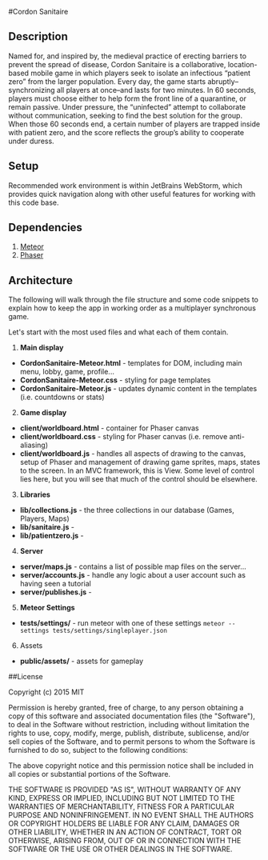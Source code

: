 #Cordon Sanitaire
## Description
Named for, and inspired by, the medieval practice of erecting barriers to prevent the spread of disease, Cordon Sanitaire is a collaborative, location-based mobile game in which players seek to isolate an infectious “patient zero” from the larger population. Every day, the game starts abruptly–synchronizing all players at once–and lasts for two minutes. In 60 seconds, players must choose either to help form the front line of a quarantine, or remain passive. Under pressure, the “uninfected” attempt to collaborate without communication, seeking to find the best solution for the group. When those 60 seconds end, a certain number of players are trapped inside with patient zero, and the score reflects the group’s ability to cooperate under duress.

## Setup
Recommended work environment is within JetBrains WebStorm, which provides quick navigation along with other useful features for working with this code base.

## Dependencies
1. [Meteor](https://www.meteor.com/)
2. [Phaser](http://phaser.io/)

## Architecture
The following will walk through the file structure and some code snippets to explain how to keep the app in working order as a multiplayer synchronous game.

Let's start with the most used files and what each of them contain.

1. **Main display**
  - **CordonSanitaire-Meteor.html** - templates for DOM, including main menu, lobby, game, profile...
  - **CordonSanitaire-Meteor.css** - styling for page templates
  - **CordonSanitaire-Meteor.js** - updates dynamic content in the templates (i.e. countdowns or stats)

2. **Game display**
  - **client/worldboard.html** - container for Phaser canvas
  - **client/worldboard.css** - styling for Phaser canvas (i.e. remove anti-aliasing)
  - **client/worldboard.js** - handles all aspects of drawing to the canvas, setup of Phaser and management of drawing game sprites, maps, states to the screen. In an MVC framework, this is View. Some level of control lies here, but you will see that much of the control should be elsewhere.

3. **Libraries**
  - **lib/collections.js** - the three collections in our database (Games, Players, Maps)
  - **lib/sanitaire.js** - 
  - **lib/patientzero.js** -

4. **Server**
  - **server/maps.js** - contains a list of possible map files on the server...
  - **server/accounts.js** - handle any logic about a user account such as having seen a tutorial 
  - **server/publishes.js** - 

5. **Meteor Settings**
  - **tests/settings/** - run meteor with one of these settings
```meteor --settings tests/settings/singleplayer.json```

6. Assets
  - **public/assets/** - assets for gameplay

##License

Copyright (c) 2015 MIT

Permission is hereby granted, free of charge, to any person obtaining a copy of this software and associated documentation files (the "Software"), to deal in the Software without restriction, including without limitation the rights to use, copy, modify, merge, publish, distribute, sublicense, and/or sell copies of the Software, and to permit persons to whom the Software is furnished to do so, subject to the following conditions:

The above copyright notice and this permission notice shall be included in all copies or substantial portions of the Software.

THE SOFTWARE IS PROVIDED "AS IS", WITHOUT WARRANTY OF ANY KIND, EXPRESS OR IMPLIED, INCLUDING BUT NOT LIMITED TO THE WARRANTIES OF MERCHANTABILITY, FITNESS FOR A PARTICULAR PURPOSE AND NONINFRINGEMENT. IN NO EVENT SHALL THE AUTHORS OR COPYRIGHT HOLDERS BE LIABLE FOR ANY CLAIM, DAMAGES OR OTHER LIABILITY, WHETHER IN AN ACTION OF CONTRACT, TORT OR OTHERWISE, ARISING FROM, OUT OF OR IN CONNECTION WITH THE SOFTWARE OR THE USE OR OTHER DEALINGS IN THE SOFTWARE.
